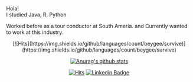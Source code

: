 Hola! <br>
I studied Java, R, Python

Worked before as a tour conductor at South Ameria.
and Currently wanted to work at this industry.


  <div align=center>
[![Hits](https://img.shields.io/github/languages/count/beygee/survive)](https://img.shields.io/github/languages/count/beygee/survive)
  
[![Anurag's github stats](https://github-readme-stats.vercel.app/api?username=Leo-hw)](https://github.com/anuraghazra/github-readme-stats)


[![Hits](https://hits.seeyoufarm.com/api/count/incr/badge.svg?url=https%3A%2F%2Fgithub.com%2Fzzsza)](https://hits.seeyoufarm.com) 
[![Linkedin Badge](https://img.shields.io/badge/-LinkedIn-blue?style=flat-square&logo=Linkedin&logoColor=white&link=https://www.linkedin.com/in/bonghwan-lee-bba315b1/)](https://www.linkedin.com/in/bonghwan-lee-bba315b1/)


  </div>
